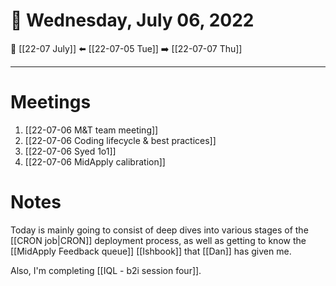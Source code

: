 # 📅  Wednesday, July 06, 2022
🔀 [[22-07 July]]
⬅️ [[22-07-05 Tue]]
➡️ [[22-07-07 Thu]]

---
# Meetings
1. [[22-07-06 M&T team meeting]]
2. [[22-07-06 Coding lifecycle & best practices]]
3. [[22-07-06 Syed 1o1]]
4. [[22-07-06 MidApply calibration]]

# Notes
Today is mainly going to consist of deep dives into various stages of the [[CRON job|CRON]] deployment process, as well as getting to know the [[MidApply Feedback queue]] [[Ishbook]] that [[Dan]] has given me.

Also, I'm completing [[IQL - b2i session four]].